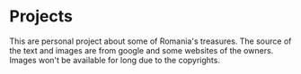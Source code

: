 # Projects
This are personal project about some of Romania's treasures. The source of the text and images are from google and some websites of the owners. Images won't be available for long due to the copyrights.

